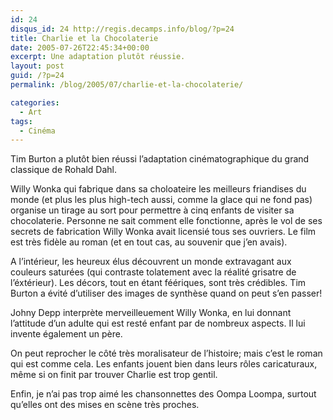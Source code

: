 ```yaml
---
id: 24
disqus_id: 24 http://regis.decamps.info/blog/?p=24
title: Charlie et la Chocolaterie
date: 2005-07-26T22:45:34+00:00
excerpt: Une adaptation plutôt réussie.
layout: post
guid: /?p=24
permalink: /blog/2005/07/charlie-et-la-chocolaterie/

categories:
  - Art
tags:
  - Cinéma
---
```

Tim Burton a plutôt bien réussi l’adaptation cinématographique du grand classique de Rohald Dahl. 

Willy Wonka qui fabrique dans sa choloateire les meilleurs friandises du monde (et plus les plus high-tech aussi, comme la glace qui ne fond pas) organise un tirage au sort pour permettre à cinq enfants de visiter sa chocolaterie. Personne ne sait comment elle fonctionne, après le vol de ses secrets de fabrication Willy Wonka avait licensié tous ses ouvriers. Le film est très fidèle au roman (et en tout cas, au souvenir que j’en avais).

A l’intérieur, les heureux élus découvrent un monde extravagant aux couleurs saturées (qui contraste tolatement avec la réalité grisatre de l’éxtérieur). Les décors, tout en étant féériques, sont très crédibles. Tim Burton a évité d’utiliser des images de synthèse quand on peut s’en passer!

Johny Depp interprète merveilleuement Willy Wonka, en lui donnant l’attitude d’un adulte qui est resté enfant par de nombreux aspects. Il lui invente également un père.

On peut reprocher le côté très moralisateur de l’histoire; mais c’est le roman qui est comme cela. Les enfants jouent bien dans leurs rôles caricaturaux, même si on finit par trouver Charlie est trop gentil.

Enfin, je n’ai pas trop aimé les chansonnettes des Oompa Loompa, surtout qu’elles ont des mises en scène très proches.
